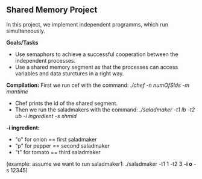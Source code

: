## Shared Memory Project

In this project, we implement independent programms, which run simultaneously. 

**Goals/Tasks**
- Use semaphors to achieve a successful cooperation between the independent processes.
- Use a shared memory segment as that the processes can access variables and data sturctures in a right way.

**Compilation:** First we run cef with the command: *./chef -n numOfSlds -m mantime*  
- Chef prints the id of the shared segment.  
- Then we run the saladmakers with the command: *./saladmaker -t1 lb -t2 ub -i ingredient -s shmid*  

**-i ingredient:**  
- "o" for onion == first saladmaker  
- "p" for pepper == second saladmaker   
- "t" for tomato == third saladmaker

(example: assume we want to run saladmaker1: ./saladmaker -t1 1 -t2 3 **-i o** -s 12345)

